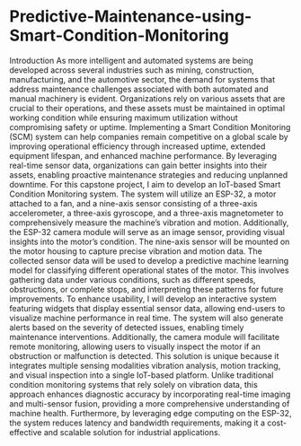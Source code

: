# Predictive-Maintenance-using-Smart-Condition-Monitoring
Introduction
As more intelligent and automated systems are being developed across several industries such as mining, construction, manufacturing, and the automotive sector, the demand for systems that address maintenance challenges associated with both automated and manual machinery is evident. Organizations rely on various assets that are crucial to their operations, and these assets must be maintained in optimal working condition while ensuring maximum utilization without compromising safety or uptime.
Implementing a Smart Condition Monitoring (SCM) system can help companies remain competitive on a global scale by improving operational efficiency through increased uptime, extended equipment lifespan, and enhanced machine performance. By leveraging real-time sensor data, organizations can gain better insights into their assets, enabling proactive maintenance strategies and reducing unplanned downtime.
For this capstone project, I aim to develop an IoT-based Smart Condition Monitoring system. The system will utilize an ESP-32, a motor attached to a fan, and a nine-axis sensor consisting of a three-axis accelerometer, a three-axis gyroscope, and a three-axis magnetometer to comprehensively measure the machine’s vibration and motion. Additionally, the ESP-32 camera module will serve as an image sensor, providing visual insights into the motor’s condition. The nine-axis sensor will be mounted on the motor housing to capture precise vibration and motion data.
The collected sensor data will be used to develop a predictive machine learning model for classifying different operational states of the motor. This involves gathering data under various conditions, such as different speeds, obstructions, or complete stops, and interpreting these patterns for future improvements.
To enhance usability, I will develop an interactive system featuring widgets that display essential sensor data, allowing end-users to visualize machine performance in real time. The system will also generate alerts based on the severity of detected issues, enabling timely maintenance interventions. Additionally, the camera module will facilitate remote monitoring, allowing users to visually inspect the motor if an obstruction or malfunction is detected.
This solution is unique because it integrates multiple sensing modalities vibration analysis, motion tracking, and visual inspection into a single IoT-based platform. Unlike traditional condition monitoring systems that rely solely on vibration data, this approach enhances diagnostic accuracy by incorporating real-time imaging and multi-sensor fusion, providing a more comprehensive understanding of machine health. Furthermore, by leveraging edge computing on the ESP-32, the system reduces latency and bandwidth requirements, making it a cost-effective and scalable solution for industrial applications.
